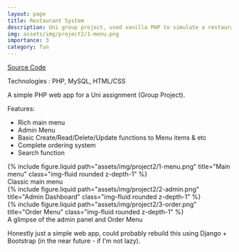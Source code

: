 ```yaml
---
layout: page
title: Restaurant System
description: Uni group project, used vanilla PHP to simulate a restaurant system
img: assets/img/project2/1-menu.png
importance: 3
category: fun
---
```


<a href="https://github.com/by-r/php-foodorderingsystem">Source Code</a>

Technologies : PHP, MySQL, HTML/CSS

A simple PHP web app for a Uni assignment (Group Project).

Features:
- Rich main menu
- Admin Menu
- Basic Create/Read/Delete/Update functions to Menu items & etc
- Complete ordering system
- Search function

<div class="row">
    <div class="col-sm mt-3 mt-md-0">
        {% include figure.liquid path="assets/img/project2/1-menu.png" title="Main menu" class="img-fluid rounded z-depth-1" %}
    </div>
</div>
<div class="caption">
    Classic main menu
</div>

<div class="row justify-content-sm-center">
    <div class="col-sm-6 mt-3 mt-md-0">
        {% include figure.liquid path="assets/img/project2/2-admin.png" title="Admin Dashboard" class="img-fluid rounded z-depth-1" %}
    </div>
    <div class="col-sm-6 mt-3 mt-md-0">
        {% include figure.liquid path="assets/img/project2/3-order.png" title="Order Menu" class="img-fluid rounded z-depth-1" %}
    </div>
</div>
<div class="caption">
    A glimpse of the admin panel and Order Menu
</div>

Honestly just a simple web app, could probably rebuild this using Django + Bootstrap (in the near future - if I'm not lazy).